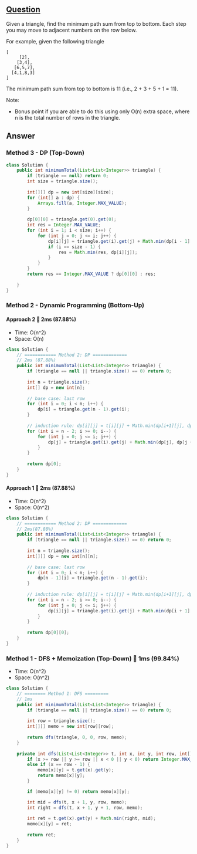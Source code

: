 ## [Question](https://leetcode.com/problems/triangle/)

Given a triangle, find the minimum path sum from top to bottom. Each step you may move to adjacent numbers on the row below.

For example, given the following triangle
```
[
     [2],
    [3,4],
   [6,5,7],
  [4,1,8,3]
]
```
The minimum path sum from top to bottom is 11 (i.e., 2 + 3 + 5 + 1 = 11).

Note:

- Bonus point if you are able to do this using only O(n) extra space, where n is the total number of rows in the triangle.

## Answer
### Method 3 - DP (Top-Down)
```java
class Solution {
    public int minimumTotal(List<List<Integer>> triangle) {
        if (triangle == null) return 0;
        int size = triangle.size();
        
        int[][] dp = new int[size][size];
        for (int[] a : dp) {
            Arrays.fill(a, Integer.MAX_VALUE);
        }
        
        dp[0][0] = triangle.get(0).get(0);
        int res = Integer.MAX_VALUE;
        for (int i = 1; i < size; i++) {
            for (int j = 0; j <= i; j++) {
                dp[i][j] = triangle.get(i).get(j) + Math.min(dp[i - 1][j], j == 0 ? Integer.MAX_VALUE : dp[i - 1][j - 1]);
                if (i == size - 1) {
                    res = Math.min(res, dp[i][j]);
                }
            }
        }
        return res == Integer.MAX_VALUE ? dp[0][0] : res;
        
    }
}
```
### Method 2 - Dynamic Programming (Bottom-Up)
#### Approach 2 :rocket: 2ms (87.88%)
- Time: O(n^2)
- Space: O(n)
```java
class Solution {
    // ============ Method 2: DP =============
    // 2ms (87.88%)
    public int minimumTotal(List<List<Integer>> triangle) {
        if (triangle == null || triangle.size() == 0) return 0;
        
        int n = triangle.size();
        int[] dp = new int[n];
        
        // base case: last row
        for (int i = 0; i < n; i++) {
            dp[i] = triangle.get(n - 1).get(i);
        }
        
        // induction rule: dp[i][j] = t[i][j] + Math.min(dp[i+1][j], dp[i+1][j+1])
        for (int i = n - 2; i >= 0; i--) {
            for (int j = 0; j <= i; j++) {
                dp[j] = triangle.get(i).get(j) + Math.min(dp[j], dp[j + 1]);
            }
        }
        
        return dp[0];
    }
}
```
#### Approach 1 :rocket: 2ms (87.88%)
- Time: O(n^2)
- Space: O(n^2)
```java
class Solution {
    // ============ Method 2: DP =============
    // 2ms(87.88%)
    public int minimumTotal(List<List<Integer>> triangle) {
        if (triangle == null || triangle.size() == 0) return 0;
        
        int n = triangle.size();
        int[][] dp = new int[n][n];
        
        // base case: last row
        for (int i = 0; i < n; i++) {
            dp[n - 1][i] = triangle.get(n - 1).get(i);
        }
        
        // induction rule: dp[i][j] = t[i][j] + Math.min(dp[i+1][j], dp[i+1][j+1])
        for (int i = n - 2; i >= 0; i--) {
            for (int j = 0; j <= i; j++) {
                dp[i][j] = triangle.get(i).get(j) + Math.min(dp[i + 1][j], dp[i + 1][j+1]);
            }
        }
        
        return dp[0][0];
    }
}
```
### Method 1 - DFS + Memoization (Top-Down) :rocket: 1ms (99.84%)
- Time:  O(n^2)
- Space: O(n^2)
```java
class Solution {
    // ======== Method 1: DFS =========
    // 1ms
    public int minimumTotal(List<List<Integer>> triangle) {
        if (triangle == null || triangle.size() == 0) return 0;
        
        int row = triangle.size();
        int[][] memo = new int[row][row];
        
        return dfs(triangle, 0, 0, row, memo);
    }
    
    private int dfs(List<List<Integer>> t, int x, int y, int row, int[][] memo) {
        if (x >= row || y >= row || x < 0 || y < 0) return Integer.MAX_VALUE;
        else if (x == row - 1) {
            memo[x][y] = t.get(x).get(y);    
            return memo[x][y];
        }

        if (memo[x][y] != 0) return memo[x][y];

        int mid = dfs(t, x + 1, y, row, memo);
        int right = dfs(t, x + 1, y + 1, row, memo);
        
        int ret = t.get(x).get(y) + Math.min(right, mid);
        memo[x][y] = ret;
        
        return ret;
    }
}
```
